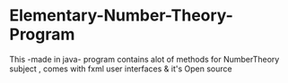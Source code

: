 # Elementary-Number-Theory-Program
This -made in java- program contains alot of methods for NumberTheory subject , comes with fxml user interfaces & it's Open source
